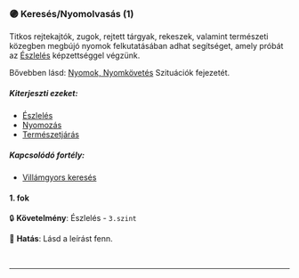 ### 🟣 Keresés/Nyomolvasás (1)

Titkos rejtekajtók, zugok, rejtett tárgyak, rekeszek, valamint természeti közegben megbújó nyomok felkutatásában adhat segítséget, amely próbát az [Észlelés](../kepzettsegek.primer.altalanos/eszleles.md) képzettséggel végzünk.

Bővebben lásd: [Nyomok, Nyomkövetés](../152_01_nyomok_nyomkovetes_termeszet.md) Szituációk fejezetét.

##### Kiterjeszti ezeket:
- [Észlelés](../kepzettsegek.primer.altalanos/eszleles.md)
- [Nyomozás](../kepzettsegek.primer.altalanos/nyomozas.md)
- [Természetjárás](../kepzettsegek.szekunder/termeszetjaras.md)

##### Kapcsolódó fortély:
- [Villámgyors keresés](villamgyors.kereses.md)

#### 1. fok

🔒 **Követelmény**: Észlelés - `3.szint`

🌟 **Hatás**: Lásd a leírást fenn.

<br />

---
